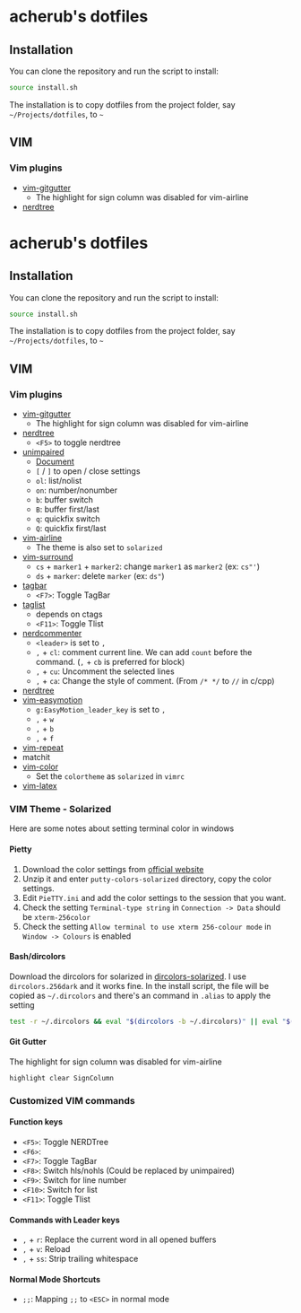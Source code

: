 # acherub's dotfiles

## Installation

You can clone the repository and run the script to install:

```bash
source install.sh
```

The installation is to copy dotfiles from the project folder, say `~/Projects/dotfiles`, to `~`

## VIM

### Vim plugins

* [vim-gitgutter](https://github.com/airblade/vim-gitgutter)
  * The highlight for sign column was disabled for vim-airline
* [nerdtree](https://github.com/scrooloose/nerdtree)
# acherub's dotfiles

## Installation

You can clone the repository and run the script to install:

```bash
source install.sh
```

The installation is to copy dotfiles from the project folder, say `~/Projects/dotfiles`, to `~`

## VIM

### Vim plugins

* [vim-gitgutter](https://github.com/airblade/vim-gitgutter)
  * The highlight for sign column was disabled for vim-airline
* [nerdtree](https://github.com/scrooloose/nerdtree)
  * `<F5>` to toggle nerdtree
* [unimpaired](https://github.com/tpope/vim-unimpaired)
  * [Document](https://github.com/tpope/vim-unimpaired/blob/master/doc/unimpaired.txt)
  * `[` / `]` to open / close settings
  * `ol`: list/nolist
  * `on`: number/nonumber
  *  `b`: buffer switch
  *  `B`: buffer first/last
  *  `q`: quickfix switch
  *  `Q`: quickfix first/last
* [vim-airline](https://github.com/bling/vim-airline)
  * The theme is also set to `solarized`
* [vim-surround](https://github.com/tpope/vim-surround)
  * `cs` + `marker1` + `marker2`: change `marker1` as `marker2` (ex: `cs"'`)
  * `ds` + `marker`: delete `marker` (ex: `ds"`)
* [tagbar](https://github.com/majutsushi/tagbar)
  * `<F7>`: Toggle TagBar
* [taglist](http://vimawesome.com/plugin/taglist-vim)
  * depends on ctags
  * `<F11>`: Toggle Tlist
* [nerdcommenter](https://github.com/scrooloose/nerdcommenter)
  * `<leader>` is set to `,`
  * `,` + `cl`: comment current line. We can add `count` before the command. (`,` + `cb` is preferred for block)
  * `,` + `cu`: Uncomment the selected lines
  * `,` + `ca`: Change the style of comment. (From `/* */` to `//` in c/cpp)
* [nerdtree](https://github.com/scrooloose/nerdtree)
* [vim-easymotion](https://github.com/Lokaltog/vim-easymotion)
  * `g:EasyMotion_leader_key` is set to `,`
  * `,` + `w`
  * `,` + `b`
  * `,` + `f`
* [vim-repeat](https://github.com/tpope/vim-repeat)
* matchit
* [vim-color]()
  * Set the `colortheme` as `solarized` in `vimrc`
* [vim-latex](https://github.com/vim-latex/vim-latex)

### VIM Theme - Solarized

Here are some notes about setting terminal color in windows

#### Pietty

1. Download the color settings from [official website](http://ethanschoonover.com/solarized/vim-colors-solarized)
2. Unzip it and enter `putty-colors-solarized` directory, copy the color settings.
3. Edit `PieTTY.ini` and add the color settings to the session that you want.
4. Check the setting `Terminal-type string` in `Connection -> Data` should be `xterm-256color`
5. Check the setting `Allow terminal to use xterm 256-colour mode` in `Window -> Colours` is enabled

#### Bash/dircolors

Download the dircolors for solarized in [dircolors-solarized](https://github.com/seebi/dircolors-solarized). I use `dircolors.256dark` and it works fine. In the install script, the file will be copied as `~/.dircolors` and there's an command in `.alias` to apply the setting

```bash
test -r ~/.dircolors && eval "$(dircolors -b ~/.dircolors)" || eval "$(dircolors -b)"
```

#### Git Gutter

The highlight for sign column was disabled for vim-airline

```vim
highlight clear SignColumn
```

### Customized VIM commands

#### Function keys

* `<F5>`: Toggle NERDTree
* `<F6>`:
* `<F7>`: Toggle TagBar
* `<F8>`: Switch hls/nohls (Could be replaced by unimpaired)
* `<F9>`: Switch for line number
* `<F10>`: Switch for list
* `<F11>`: Toggle Tlist

#### Commands with Leader keys

* `,` + `r`: Replace the current word in all opened buffers
* `,` + `v`: Reload
* `,` + `ss`: Strip trailing whitespace

#### Normal Mode Shortcuts

* `;;`: Mapping `;;` to `<ESC>` in normal mode

